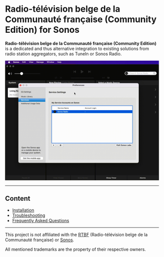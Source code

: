 # Radio-télévision belge de la Communauté française (Community Edition) for Sonos

**Radio-télévision belge de la Communauté française (Community Edition)** is a dedicated and thus alternative integration to existing solutions from radio station aggregators, such as TuneIn or Sonos Radio.

<img src="https://raw.githubusercontent.com/public-broadcasting/radio-television-belge-de-la-communaute-francaise-community-edition-for-sonos/main/img/radio-television-belge-de-la-communaute-francaise-community-edition-for-sonos-demo.gif">

---

## Content

- [Installation](https://github.com/public-broadcasting/radio-television-belge-de-la-communaute-francaise-community-edition-for-sonos/wiki#installation)
- [Troubleshooting](https://github.com/public-broadcasting/radio-television-belge-de-la-communaute-francaise-community-edition-for-sonos/wiki#troubleshooting)
- [Frequently Asked Questions](https://github.com/public-broadcasting/radio-television-belge-de-la-communaute-francaise-community-edition-for-sonos/wiki#frequently-asked-questions)

---

This project is not affiliated with the <a href="https://www.rtbf.be/audio">RTBF</a> (Radio-télévision belge de la Communauté française) or <a href="https://www.sonos.com/">Sonos</a>.

All mentioned trademarks are the property of their respective owners.
